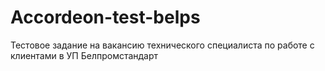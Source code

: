 # Accordeon-test-belps
Тестовое задание на вакансию технического специалиста по работе с клиентами в УП Белпромстандарт
